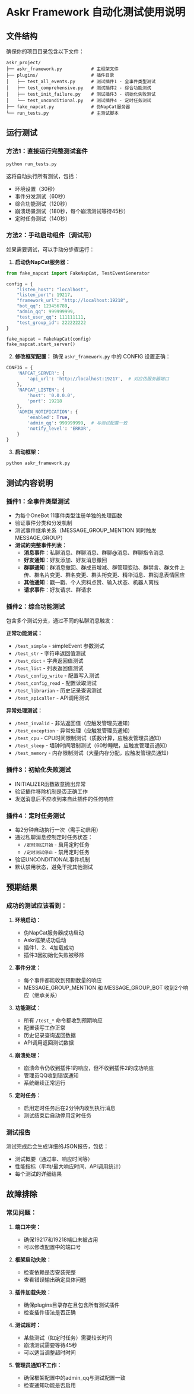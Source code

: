 # Askr Framework 自动化测试使用说明

## 文件结构

确保你的项目目录包含以下文件：

```
askr_project/
├── askr_framework.py           # 主框架文件
├── plugins/                    # 插件目录
│   ├── test_all_events.py      # 测试插件1 - 全事件类型测试
│   ├── test_comprehensive.py   # 测试插件2 - 综合功能测试
│   ├── test_init_failure.py    # 测试插件3 - 初始化失败测试
│   └── test_unconditional.py   # 测试插件4 - 定时任务测试
├── fake_napcat.py              # 伪NapCat服务器
└── run_tests.py                # 主测试脚本
```

## 运行测试

### 方法1：直接运行完整测试套件

```bash
python run_tests.py
```

这将自动执行所有测试，包括：
- 环境设置（30秒）
- 事件分发测试（60秒）
- 综合功能测试（120秒）
- 崩溃场景测试（180秒，每个崩溃测试等待45秒）
- 定时任务测试（140秒）

### 方法2：手动启动组件（调试用）

如果需要调试，可以手动分步骤运行：

1. **启动伪NapCat服务器：**
```python
from fake_napcat import FakeNapCat, TestEventGenerator

config = {
    "listen_host": "localhost",
    "listen_port": 19217,
    "framework_url": "http://localhost:19218",
    "bot_qq": 123456789,
    "admin_qq": 999999999,
    "test_user_qq": 111111111,
    "test_group_id": 222222222
}

fake_napcat = FakeNapCat(config)
fake_napcat.start_server()
```

2. **修改框架配置：**
确保 `askr_framework.py` 中的 CONFIG 设置正确：
```python
CONFIG = {
    'NAPCAT_SERVER': {
        'api_url': 'http://localhost:19217',  # 对应伪服务器端口
    },
    'NAPCAT_LISTEN': {
        'host': '0.0.0.0',
        'port': 19218
    },
    'ADMIN_NOTIFICATION': {
        'enabled': True,
        'admin_qq': 999999999,  # 与测试配置一致
        'notify_level': 'ERROR',
    }
}
```

3. **启动框架：**
```bash
python askr_framework.py
```

## 测试内容说明

### 插件1：全事件类型测试
- 为每个OneBot 11事件类型注册单独的处理函数
- 验证事件分类和分发机制
- 测试事件继承关系（MESSAGE_GROUP_MENTION 同时触发 MESSAGE_GROUP）
- **测试的完整事件列表**：
  - **消息事件**：私聊消息、群聊消息、群聊@消息、群聊指令消息
  - **好友通知**：好友添加、好友消息撤回
  - **群聊通知**：群消息撤回、群成员增减、群管理变动、群禁言、群文件上传、群名片变更、群名变更、群头衔变更、精华消息、群消息表情回应
  - **其他通知**：戳一戳、个人资料点赞、输入状态、机器人离线
  - **请求事件**：好友请求、群请求

### 插件2：综合功能测试
包含多个测试分支，通过不同的私聊消息触发：

**正常功能测试：**
- `/test_simple` - simpleEvent 参数测试
- `/test_str` - 字符串返回值测试
- `/test_dict` - 字典返回值测试
- `/test_list` - 列表返回值测试
- `/test_config_write` - 配置写入测试
- `/test_config_read` - 配置读取测试
- `/test_librarian` - 历史记录查询测试
- `/test_apicaller` - API调用测试

**异常处理测试：**
- `/test_invalid` - 非法返回值（应触发管理员通知）
- `/test_exception` - 异常处理（应触发管理员通知）
- `/test_cpu` - CPU时间限制测试（质数计算，应触发管理员通知）
- `/test_sleep` - 墙钟时间限制测试（60秒睡眠，应触发管理员通知）
- `/test_memory` - 内存限制测试（大量内存分配，应触发管理员通知）

### 插件3：初始化失败测试
- INITIALIZER函数故意抛出异常
- 验证插件移除机制是否正确工作
- 发送消息后不应收到来自此插件的任何响应

### 插件4：定时任务测试
- 每2分钟自动执行一次（需手动启用）
- 通过私聊消息控制定时任务状态：
  - `/定时测试开始` - 启用定时任务
  - `/定时测试停止` - 禁用定时任务
- 验证UNCONDITIONAL事件机制
- 默认禁用状态，避免干扰其他测试

## 预期结果

### 成功的测试应该看到：

1. **环境启动：**
   - 伪NapCat服务器成功启动
   - Askr框架成功启动
   - 插件1、2、4加载成功
   - 插件3因初始化失败被移除

2. **事件分发：**
   - 每个事件都能收到预期数量的响应
   - MESSAGE_GROUP_MENTION 和 MESSAGE_GROUP_BOT 收到2个响应（继承关系）

3. **功能测试：**
   - 所有 `/test_*` 命令都收到预期响应
   - 配置读写工作正常
   - 历史记录查询返回数据
   - API调用返回测试数据

4. **崩溃处理：**
   - 崩溃命令仍收到插件1的响应，但不收到插件2的成功响应
   - 管理员QQ收到错误通知
   - 系统继续正常运行

5. **定时任务：**
   - 启用定时任务后在2分钟内收到执行消息
   - 测试结束后自动停用定时任务

### 测试报告

测试完成后会生成详细的JSON报告，包括：
- 测试概要（通过率、响应时间等）
- 性能指标（平均/最大响应时间、API调用统计）
- 每个测试的详细结果

## 故障排除

### 常见问题：

1. **端口冲突：**
   - 确保19217和19218端口未被占用
   - 可以修改配置中的端口号

2. **框架启动失败：**
   - 检查依赖是否安装完整
   - 查看错误输出确定具体问题

3. **插件加载失败：**
   - 确保plugins目录存在且包含所有测试插件
   - 检查插件语法是否正确

4. **测试超时：**
   - 某些测试（如定时任务）需要较长时间
   - 崩溃测试需要等待45秒
   - 可以适当调整超时时间

5. **管理员通知不工作：**
   - 确保框架配置中的admin_qq与测试配置一致
   - 检查通知功能是否启用
